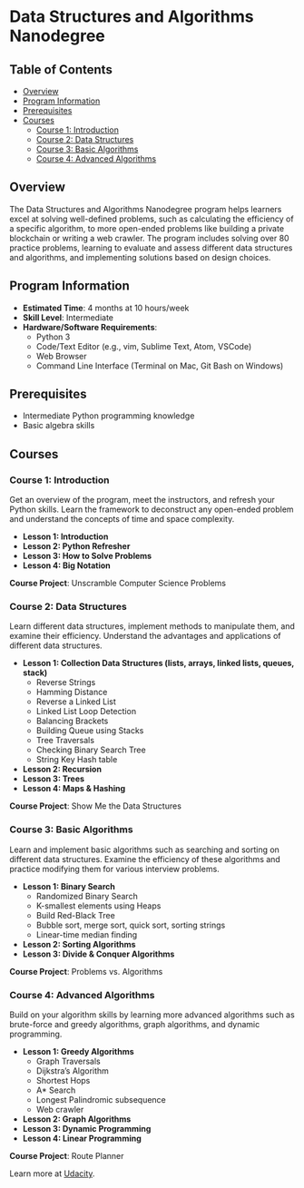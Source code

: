 # Data Structures and Algorithms Nanodegree

## Table of Contents
- [Overview](#overview)
- [Program Information](#program-information)
- [Prerequisites](#prerequisites)
- [Courses](#courses)
  - [Course 1: Introduction](#course-1-introduction)
  - [Course 2: Data Structures](#course-2-data-structures)
  - [Course 3: Basic Algorithms](#course-3-basic-algorithms)
  - [Course 4: Advanced Algorithms](#course-4-advanced-algorithms)

## Overview
The Data Structures and Algorithms Nanodegree program helps learners excel at solving well-defined problems, such as calculating the efficiency of a specific algorithm, to more open-ended problems like building a private blockchain or writing a web crawler. The program includes solving over 80 practice problems, learning to evaluate and assess different data structures and algorithms, and implementing solutions based on design choices.

## Program Information
- **Estimated Time**: 4 months at 10 hours/week
- **Skill Level**: Intermediate
- **Hardware/Software Requirements**:
  - Python 3
  - Code/Text Editor (e.g., vim, Sublime Text, Atom, VSCode)
  - Web Browser
  - Command Line Interface (Terminal on Mac, Git Bash on Windows)

## Prerequisites
- Intermediate Python programming knowledge
- Basic algebra skills

## Courses

### Course 1: Introduction
Get an overview of the program, meet the instructors, and refresh your Python skills. Learn the framework to deconstruct any open-ended problem and understand the concepts of time and space complexity.

- **Lesson 1: Introduction**
- **Lesson 2: Python Refresher**
- **Lesson 3: How to Solve Problems**
- **Lesson 4: Big Notation**

**Course Project**: Unscramble Computer Science Problems

### Course 2: Data Structures
Learn different data structures, implement methods to manipulate them, and examine their efficiency. Understand the advantages and applications of different data structures.

- **Lesson 1: Collection Data Structures (lists, arrays, linked lists, queues, stack)**
  - Reverse Strings
  - Hamming Distance
  - Reverse a Linked List
  - Linked List Loop Detection
  - Balancing Brackets
  - Building Queue using Stacks
  - Tree Traversals
  - Checking Binary Search Tree
  - String Key Hash table
- **Lesson 2: Recursion**
- **Lesson 3: Trees**
- **Lesson 4: Maps & Hashing**

**Course Project**: Show Me the Data Structures

### Course 3: Basic Algorithms
Learn and implement basic algorithms such as searching and sorting on different data structures. Examine the efficiency of these algorithms and practice modifying them for various interview problems.

- **Lesson 1: Binary Search**
  - Randomized Binary Search
  - K-smallest elements using Heaps
  - Build Red-Black Tree
  - Bubble sort, merge sort, quick sort, sorting strings
  - Linear-time median finding
- **Lesson 2: Sorting Algorithms**
- **Lesson 3: Divide & Conquer Algorithms**

**Course Project**: Problems vs. Algorithms

### Course 4: Advanced Algorithms
Build on your algorithm skills by learning more advanced algorithms such as brute-force and greedy algorithms, graph algorithms, and dynamic programming.

- **Lesson 1: Greedy Algorithms**
  - Graph Traversals
  - Dijkstra’s Algorithm
  - Shortest Hops
  - A* Search
  - Longest Palindromic subsequence
  - Web crawler
- **Lesson 2: Graph Algorithms**
- **Lesson 3: Dynamic Programming**
- **Lesson 4: Linear Programming**

**Course Project**: Route Planner

Learn more at [Udacity](https://www.udacity.com/online-learning-for-individuals).
